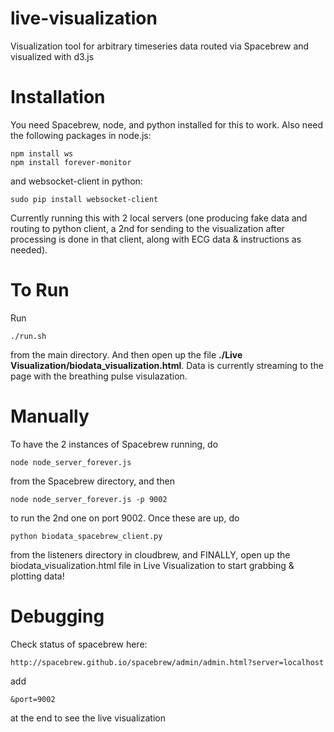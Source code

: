 live-visualization
==================

Visualization tool for arbitrary timeseries data routed via Spacebrew and visualized with d3.js

<h1>Installation</h1>

You need Spacebrew, node, and python installed for this to work. Also need the following packages in node.js: 

```
npm install ws
npm install forever-monitor
```
and websocket-client in python: 
```
sudo pip install websocket-client
```
Currently running this with 2 local servers (one producing fake data and routing to python client, a 2nd for sending to the visualization after processing is done in that client, along with ECG data & instructions as needed). 

<h1>To Run</h1>

Run 
```
./run.sh
```
from the main directory. And then open up the file <b>./Live Visualization/biodata_visualization.html</b>. Data is currently streaming to the page with the breathing pulse visulazation.

<h1>Manually</h1>

To have the 2 instances of Spacebrew running, do 
```
node node_server_forever.js 
```
from the Spacebrew directory, and then
```
node node_server_forever.js -p 9002
```
to run the 2nd one on port 9002. 
Once these are up, do 
```
python biodata_spacebrew_client.py
```
from the listeners directory in cloudbrew, and FINALLY, open up the biodata_visualization.html file in Live Visualization to start grabbing & plotting data! 

<h1>Debugging</h1>

Check status of spacebrew here:
```
http://spacebrew.github.io/spacebrew/admin/admin.html?server=localhost
```
add 
```
&port=9002 
```
at the end to see the live visualization